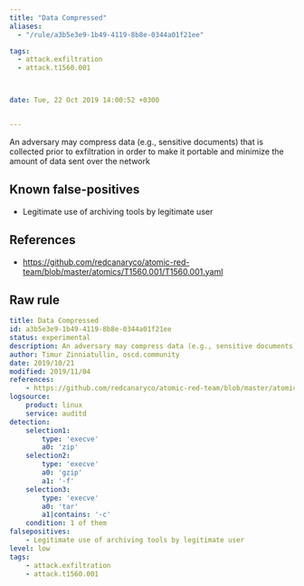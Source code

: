```yaml
---
title: "Data Compressed"
aliases:
  - "/rule/a3b5e3e9-1b49-4119-8b8e-0344a01f21ee"

tags:
  - attack.exfiltration
  - attack.t1560.001



date: Tue, 22 Oct 2019 14:00:52 +0300


---
```


An adversary may compress data (e.g., sensitive documents) that is collected prior to exfiltration in order to make it portable and minimize the amount of data sent over the network

<!--more-->


## Known false-positives

* Legitimate use of archiving tools by legitimate user



## References

* https://github.com/redcanaryco/atomic-red-team/blob/master/atomics/T1560.001/T1560.001.yaml


## Raw rule
```yaml
title: Data Compressed
id: a3b5e3e9-1b49-4119-8b8e-0344a01f21ee
status: experimental
description: An adversary may compress data (e.g., sensitive documents) that is collected prior to exfiltration in order to make it portable and minimize the amount of data sent over the network
author: Timur Zinniatullin, oscd.community
date: 2019/10/21
modified: 2019/11/04
references:
    - https://github.com/redcanaryco/atomic-red-team/blob/master/atomics/T1560.001/T1560.001.yaml
logsource:
    product: linux
    service: auditd
detection:
    selection1:
        type: 'execve'
        a0: 'zip'
    selection2:
        type: 'execve'
        a0: 'gzip'
        a1: '-f'
    selection3:
        type: 'execve'
        a0: 'tar'
        a1|contains: '-c'
    condition: 1 of them
falsepositives:
    - Legitimate use of archiving tools by legitimate user
level: low
tags:
    - attack.exfiltration
    - attack.t1560.001
```
